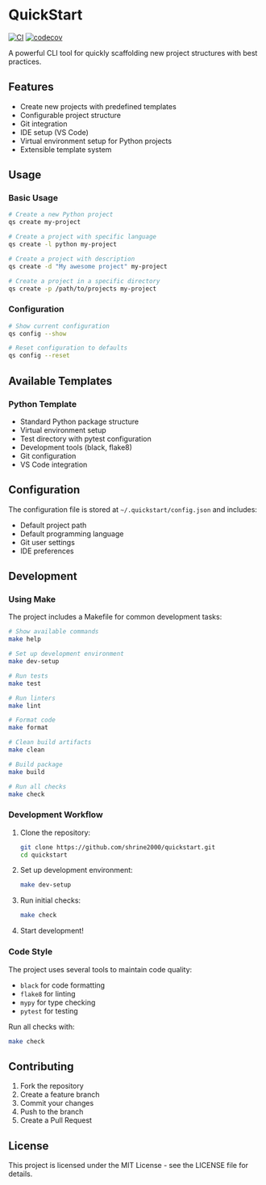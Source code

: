# QuickStart

[![CI](https://github.com/shrine2000/quickstart/actions/workflows/ci.yml/badge.svg)](https://github.com/shrine2000/quickstart/actions/workflows/ci.yml)
[![codecov](https://codecov.io/gh/shrine2000/quickstart/branch/master/graph/badge.svg)](https://codecov.io/gh/shrine2000/quickstart)

A powerful CLI tool for quickly scaffolding new project structures with best practices.

## Features

- Create new projects with predefined templates
- Configurable project structure
- Git integration
- IDE setup (VS Code)
- Virtual environment setup for Python projects
- Extensible template system


## Usage

### Basic Usage

```bash
# Create a new Python project
qs create my-project

# Create a project with specific language
qs create -l python my-project

# Create a project with description
qs create -d "My awesome project" my-project

# Create a project in a specific directory
qs create -p /path/to/projects my-project
```

### Configuration

```bash
# Show current configuration
qs config --show

# Reset configuration to defaults
qs config --reset
```

## Available Templates

### Python Template
- Standard Python package structure
- Virtual environment setup
- Test directory with pytest configuration
- Development tools (black, flake8)
- Git configuration
- VS Code integration

## Configuration

The configuration file is stored at `~/.quickstart/config.json` and includes:

- Default project path
- Default programming language
- Git user settings
- IDE preferences

## Development

### Using Make

The project includes a Makefile for common development tasks:

```bash
# Show available commands
make help

# Set up development environment
make dev-setup

# Run tests
make test

# Run linters
make lint

# Format code
make format

# Clean build artifacts
make clean

# Build package
make build

# Run all checks
make check
```

### Development Workflow

1. Clone the repository:
   ```bash
   git clone https://github.com/shrine2000/quickstart.git
   cd quickstart
   ```

2. Set up development environment:
   ```bash
   make dev-setup
   ```

3. Run initial checks:
   ```bash
   make check
   ```

4. Start development!

### Code Style

The project uses several tools to maintain code quality:

- `black` for code formatting
- `flake8` for linting
- `mypy` for type checking
- `pytest` for testing

Run all checks with:
```bash
make check
```

## Contributing

1. Fork the repository
2. Create a feature branch
3. Commit your changes
4. Push to the branch
5. Create a Pull Request

## License

This project is licensed under the MIT License - see the LICENSE file for details.
